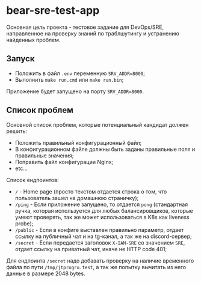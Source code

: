 # bear-sre-test-app

Основная цель проекта - тестовое задание для DevOps/SRE, направленное на проверку знаний по траблшутингу и устранению найденных проблем.

## Запуск

- Положить в файл `.env` переменную `SRV_ADDR=8000`;
- Выполнить `make run.cmd` или `make run.bin`;

Приложение будет запущено на порту `SRV_ADDR=8000`.

## Список проблем

Основной список проблем, которые потенциальный кандидат должен решить:

- Положить правильный конфигурационный файл;
- В конфигурационном файле должны быть заданы правильные поля и правильные значения;
- Поправить файл конфигурации Nginx;
- etc...

Список ендпоинтов:

- `/` - Home page (просто текстом отдается строка о том, что пользователь зашел на домашнюю страничку);
- `/ping` - Если приложение запущено, то отдается `pong` (стандартная ручка, которая используется для любых балансировщиков, которые умеют проверять, так же может использоваться в K8s как liveness probe);
- `/public` - Если в конфиге выставлен правильно параметр, отдает ссылку на публичный чат и на tg-канал, а так же на discord-сервер;
- `/secret` - Если передается заголовок `X-IAM-SRE` со значением `SRE`, отдает ссылку на приватный чат, иначе не HTTP code 401;

Для ендпоинта `/secret` надо добавать проверку на наличие временного файла по пути `/tmp/jtprogru.test`, а так же попытку вычитать из него данные в размере 2048 bytes.
